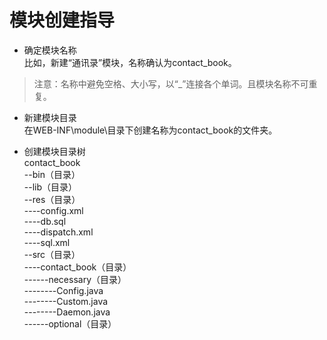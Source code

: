 # 模块创建指导  

+ 确定模块名称  
比如，新建“通讯录”模块，名称确认为contact_book。
> 注意：名称中避免空格、大小写，以“_”连接各个单词。且模块名称不可重复。

+ 新建模块目录  
在WEB-INF\module\目录下创建名称为contact_book的文件夹。

+ 创建模块目录树  
contact_book  
--bin（目录）  
--lib（目录）  
--res（目录）  
----config.xml  
----db.sql  
----dispatch.xml  
----sql.xml  
--src（目录）  
----contact_book（目录）  
------necessary（目录）  
--------Config.java  
--------Custom.java  
--------Daemon.java  
------optional（目录）  
